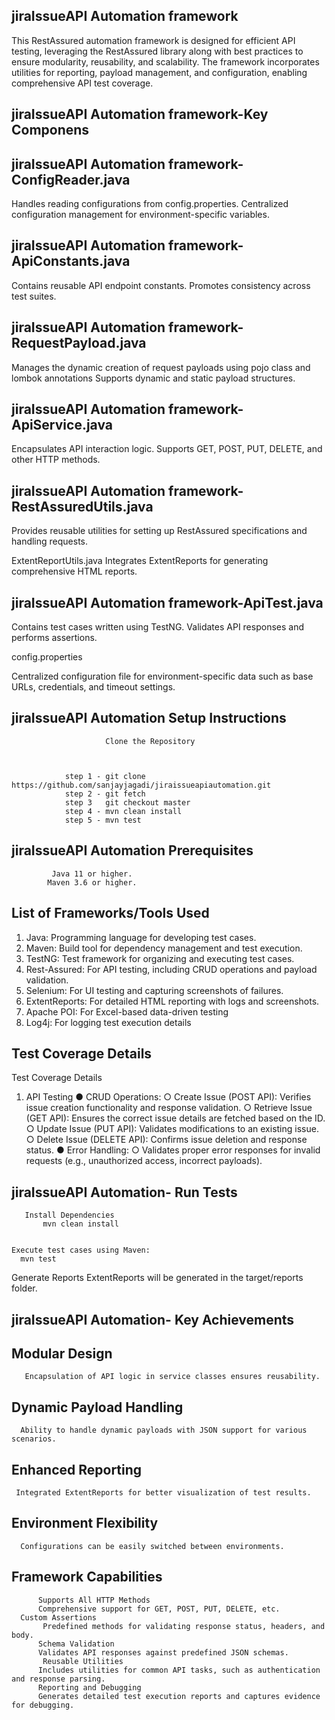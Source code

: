 


## jiraIssueAPI Automation framework

This RestAssured automation framework is designed for efficient API testing, 
leveraging the RestAssured library along with best practices to ensure modularity, 
reusability, and scalability. The framework incorporates utilities for reporting, 
payload management, and configuration, enabling comprehensive API test coverage.

## jiraIssueAPI Automation framework-Key Componens

## jiraIssueAPI Automation framework-ConfigReader.java


Handles reading configurations from config.properties.
Centralized configuration management for environment-specific variables.
## jiraIssueAPI Automation framework-ApiConstants.java


Contains reusable API endpoint constants.
Promotes consistency across test suites.
## jiraIssueAPI Automation framework-RequestPayload.java


Manages the dynamic creation of request payloads using pojo class and lombok annotations 
Supports dynamic and static payload structures.

## jiraIssueAPI Automation framework-ApiService.java
  
Encapsulates API interaction logic.
Supports GET, POST, PUT, DELETE, and other HTTP methods.
## jiraIssueAPI Automation framework-RestAssuredUtils.java

Provides reusable utilities for setting up RestAssured specifications and handling requests.

ExtentReportUtils.java
Integrates ExtentReports for generating comprehensive HTML reports.
## jiraIssueAPI Automation framework-ApiTest.java


Contains test cases written using TestNG.
Validates API responses and performs assertions.

config.properties

Centralized configuration file for environment-specific data such
 as base URLs, credentials, and timeout settings.
 ## jiraIssueAPI Automation Setup Instructions

 
                         Clone the Repository

                    
                   
				step 1 - git clone https://github.com/sanjayjagadi/jiraissueapiautomation.git
				step 2 - git fetch 
				step 3   git checkout master
				step 4 - mvn clean install
                step 5 - mvn test
					
## jiraIssueAPI Automation Prerequisites
             

             Java 11 or higher.
            Maven 3.6 or higher.
##  List of Frameworks/Tools Used
      
1.	Java: Programming language for developing test cases.
2.	Maven: Build tool for dependency management and test execution.
3.	TestNG: Test framework for organizing and executing test cases.
4.	Rest-Assured: For API testing, including CRUD operations and payload validation.
5.	Selenium: For UI testing and capturing screenshots of failures.
6.	ExtentReports: For detailed HTML reporting with logs and screenshots.
7.	Apache POI: For Excel-based data-driven testing 
8.	Log4j: For logging test execution details
##  Test Coverage Details
Test Coverage Details
1. API Testing
●	CRUD Operations:
○	Create Issue (POST API): Verifies issue creation functionality and response validation.
○	Retrieve Issue (GET API): Ensures the correct issue details are fetched based on the ID.
○	Update Issue (PUT API): Validates modifications to an existing issue.
○	Delete Issue (DELETE API): Confirms issue deletion and response status.
●	Error Handling:
○	Validates proper error responses for invalid requests (e.g., unauthorized access, incorrect payloads).
  

## jiraIssueAPI Automation- Run Tests

       Install Dependencies
           mvn clean install


    Execute test cases using Maven:
      mvn test

Generate Reports
ExtentReports will be generated in the target/reports folder.
## jiraIssueAPI Automation- Key Achievements

## Modular Design
      
       Encapsulation of API logic in service classes ensures reusability.
## Dynamic Payload Handling
      
      Ability to handle dynamic payloads with JSON support for various scenarios.
##  Enhanced Reporting
    
     Integrated ExtentReports for better visualization of test results.
## Environment Flexibility
      
      Configurations can be easily switched between environments.
## Framework Capabilities
	

          Supports All HTTP Methods
          Comprehensive support for GET, POST, PUT, DELETE, etc.
	  Custom Assertions
           Predefined methods for validating response status, headers, and body.
          Schema Validation
          Validates API responses against predefined JSON schemas.
           Reusable Utilities
          Includes utilities for common API tasks, such as authentication and response parsing.
          Reporting and Debugging
          Generates detailed test execution reports and captures evidence for debugging.
	
	
